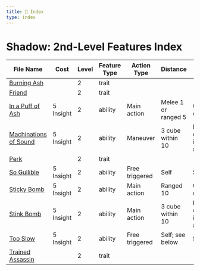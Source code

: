 ```yaml
---
title: 📑 Index
type: index
---
```


# Shadow: 2nd-Level Features Index

| File Name                                             | Cost      | Level | Feature Type | Action Type    | Distance            | Target                    |
| ----------------------------------------------------- | --------- | ----- | ------------ | -------------- | ------------------- | ------------------------- |
| [Burning Ash](../Burning%20Ash)                       |           | 2     | trait        |                |                     |                           |
| [Friend](../Friend)                                   |           | 2     | trait        |                |                     |                           |
| [In a Puff of Ash](../In%20a%20Puff%20of%20Ash)       | 5 Insight | 2     | ability      | Main action    | Melee 1 or ranged 5 | One creature              |
| [Machinations of Sound](../Machinations%20of%20Sound) | 5 Insight | 2     | ability      | Maneuver       | 3 cube within 10    | Each creature in the area |
| [Perk](../Perk)                                       |           | 2     | trait        |                |                     |                           |
| [So Gullible](../So%20Gullible)                       | 5 Insight | 2     | ability      | Free triggered | Self                | Self                      |
| [Sticky Bomb](../Sticky%20Bomb)                       | 5 Insight | 2     | ability      | Main action    | Ranged 10           | One creature              |
| [Stink Bomb](../Stink%20Bomb)                         | 5 Insight | 2     | ability      | Main action    | 3 cube within 10    | Each creature in the area |
| [Too Slow](../Too%20Slow)                             | 5 Insight | 2     | ability      | Free triggered | Self; see below     | Self                      |
| [Trained Assassin](../Trained%20Assassin)             |           | 2     | trait        |                |                     |                           |
